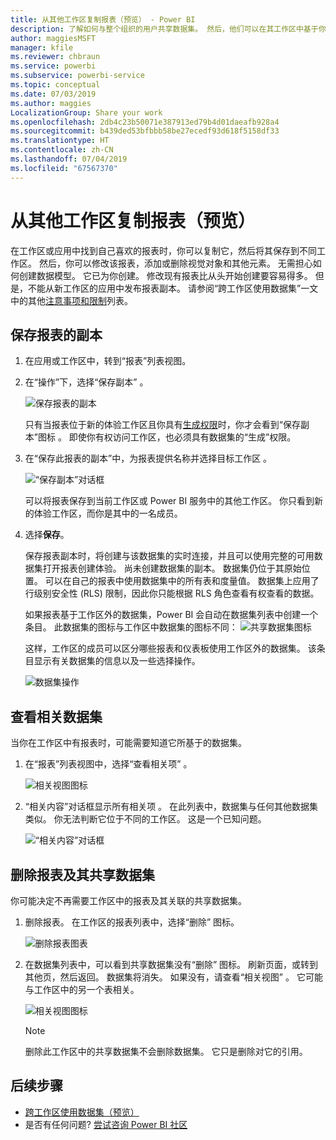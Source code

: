 ```yaml
---
title: 从其他工作区复制报表（预览） - Power BI
description: 了解如何与整个组织的用户共享数据集。 然后，他们可以在其工作区中基于你的数据集生成报表。
author: maggiesMSFT
manager: kfile
ms.reviewer: chbraun
ms.service: powerbi
ms.subservice: powerbi-service
ms.topic: conceptual
ms.date: 07/03/2019
ms.author: maggies
LocalizationGroup: Share your work
ms.openlocfilehash: 2db4c23b50071e387913ed79b4d01daeafb928a4
ms.sourcegitcommit: b439ded53bfbbb58be27ecedf93d618f5158df33
ms.translationtype: HT
ms.contentlocale: zh-CN
ms.lasthandoff: 07/04/2019
ms.locfileid: "67567370"
---
```

# <a name="copy-reports-from-other-workspaces-preview"></a>从其他工作区复制报表（预览）

在工作区或应用中找到自己喜欢的报表时，你可以复制它，然后将其保存到不同工作区。 然后，你可以修改该报表，添加或删除视觉对象和其他元素。 无需担心如何创建数据模型。 它已为你创建。 修改现有报表比从头开始创建要容易得多。 但是，不能从新工作区的应用中发布报表副本。 请参阅“跨工作区使用数据集”一文中的其他[注意事项和限制](service-datasets-across-workspaces.md#considerations-and-limitations)列表。

## <a name="save-a-copy-of-a-report"></a>保存报表的副本

1. 在应用或工作区中，转到“报表”列表视图。

1. 在“操作”下，选择“保存副本”   。

    ![保存报表的副本](media/service-datasets-copy-reports/power-bi-dataset-save-report-copy.png)

    只有当报表位于新的体验工作区且你具有[生成权限](service-datasets-build-permissions.md#build-permissions-for-shared-datasets)时，你才会看到“保存副本”图标  。 即使你有权访问工作区，也必须具有数据集的“生成”权限。

3. 在“保存此报表的副本”中，为报表提供名称并选择目标工作区  。

    ![“保存副本”对话框](media/service-datasets-copy-reports/power-bi-dataset-save-report.png)

    可以将报表保存到当前工作区或 Power BI 服务中的其他工作区。 你只看到新的体验工作区，而你是其中的一名成员。
  
4. 选择**保存**。

    保存报表副本时，将创建与该数据集的实时连接，并且可以使用完整的可用数据集打开报表创建体验。 尚未创建数据集的副本。 数据集仍位于其原始位置。 可以在自己的报表中使用数据集中的所有表和度量值。 数据集上应用了行级别安全性 (RLS) 限制，因此你只能根据 RLS 角色查看有权查看的数据。

    如果报表基于工作区外的数据集，Power BI 会自动在数据集列表中创建一个条目。 此数据集的图标与工作区中数据集的图标不同： ![共享数据集图标](media/service-datasets-discover-across-workspaces/power-bi-shared-dataset-icon.png)


    这样，工作区的成员可以区分哪些报表和仪表板使用工作区外的数据集。 该条目显示有关数据集的信息以及一些选择操作。

    ![数据集操作](media/service-datasets-across-workspaces/power-bi-dataset-actions.png)

## <a name="view-related-datasets"></a>查看相关数据集

当你在工作区中有报表时，可能需要知道它所基于的数据集。

1. 在“报表”列表视图中，选择“查看相关项”  。

    ![相关视图图标](media/service-datasets-copy-reports/power-bi-dataset-view-related.png)

1. “相关内容”对话框显示所有相关项  。 在此列表中，数据集与任何其他数据集类似。 你无法判断它位于不同的工作区。 这是一个已知问题。
 
    ![“相关内容”对话框](media/service-datasets-copy-reports/power-bi-dataset-related.png)

## <a name="delete-a-report-and-its-shared-dataset"></a>删除报表及其共享数据集

你可能决定不再需要工作区中的报表及其关联的共享数据集。

1. 删除报表。 在工作区的报表列表中，选择“删除”  图标。

    ![删除报表图表](media/service-datasets-across-workspaces/power-bi-datasets-delete-report.png)

2. 在数据集列表中，可以看到共享数据集没有“删除”  图标。 刷新页面，或转到其他页，然后返回。 数据集将消失。 如果没有，请查看“相关视图”  。 它可能与工作区中的另一个表相关。

    ![相关视图图标](media/service-datasets-across-workspaces/power-bi-dataset-view-related-icon.png)

    > [!NOTE]
    > 删除此工作区中的共享数据集不会删除数据集。 它只是删除对它的引用。


## <a name="next-steps"></a>后续步骤

- [跨工作区使用数据集（预览）](service-datasets-across-workspaces.md)
- 是否有任何问题? [尝试咨询 Power BI 社区](http://community.powerbi.com/)
